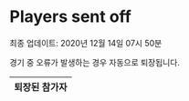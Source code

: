 # Players sent off
최종 업데이트: 2020년 12월 14일 07시 50분


경기 중 오류가 발생하는 경우 자동으로 퇴장됩니다.


| 퇴장된 참가자 |
|:---:|